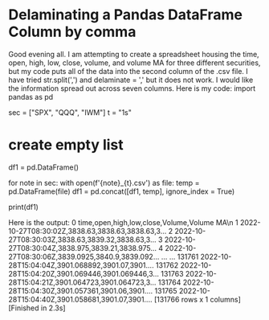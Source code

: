 
# Delaminating a Pandas DataFrame Column by comma

Good evening all. I am attempting to create a spreadsheet housing the time, open, high, low, close, volume, and volume MA for three different securities, but my code puts all of the data into the second column of the .csv file.
I have tried str.split(',') and delaminate = ',' but it does not work. I would like the information spread out across seven columns. Here is my code:
import pandas as pd 

sec = ["SPX", "QQQ", "IWM"]
t = "1s"


# create empty list
df1 = pd.DataFrame()

for note in sec:
    with open(f'{note}_{t}.csv') as file:
        temp = pd.DataFrame(file)
        df1 = pd.concat([df1, temp], ignore_index = True)


print(df1)

Here is the output:
0             time,open,high,low,close,Volume,Volume MA\n
1       2022-10-27T08:30:02Z,3838.63,3838.63,3838.63,3...
2       2022-10-27T08:30:03Z,3838.63,3839.32,3838.63,3...
3       2022-10-27T08:30:04Z,3838.975,3839.21,3838.975...
4       2022-10-27T08:30:06Z,3839.0925,3840.9,3839.092...
...                                                   ...
131761  2022-10-28T15:04:04Z,3901.068892,3901.07,3901....
131762  2022-10-28T15:04:20Z,3901.069446,3901.069446,3...
131763  2022-10-28T15:04:21Z,3901.064723,3901.064723,3...
131764  2022-10-28T15:04:30Z,3901.057361,3901.06,3901....
131765  2022-10-28T15:04:40Z,3901.058681,3901.07,3901....
[131766 rows x 1 columns]
[Finished in 2.3s]

        